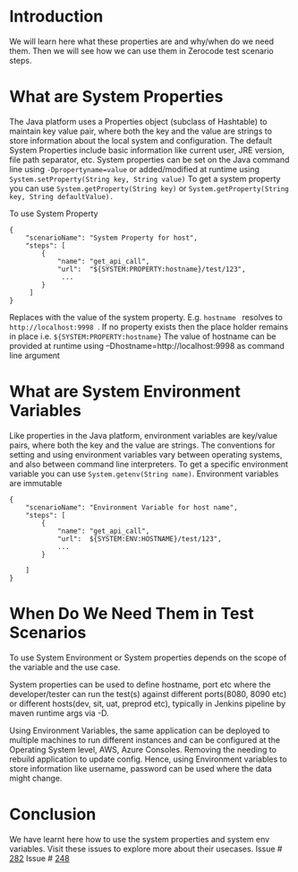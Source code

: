 Introduction
===
We will learn here what these properties are and why/when do we need them. Then we will see how we can use them in Zerocode test scenario steps.

What are System Properties
===
The Java platform uses a Properties object (subclass of Hashtable) to maintain key value pair, where both the key and the value are strings to store information about the local system and configuration. 
The default System Properties include basic information like current user, JRE version, file path separator, etc.
System properties can be set on the Java command line using `-Dpropertyname=value` or added/modified at runtime using `System.setProperty(String key, String value)`
To get a system property you can use `System.getProperty(String key)` or `System.getProperty(String key, String defaultValue).`

To use System Property 

```
{
    "scenarioName": "System Property for host",
    "steps": [
        {
            "name": "get_api_call",
            "url":  "${SYSTEM:PROPERTY:hostname}/test/123",
             ...
        }  
     ]
}
```


Replaces with the value of the system property. E.g. `hostname ` resolves to `http://localhost:9998 `. If no property exists then the place holder remains in place i.e. `${SYSTEM:PROPERTY:hostname}`
The  value of hostname can be provided at runtime using –Dhostname=http://localhost:9998 as command line argument


What are System Environment Variables
===
Like properties in the Java platform, environment variables are key/value pairs, where both the key and the value are strings. 
The conventions for setting and using environment variables vary between operating systems, and also between command line interpreters.
To get a specific environment variable you can use `System.getenv(String name)`.
Environment variables are immutable 

```
{
    "scenarioName": "Environment Variable for host name",
    "steps": [
        {
            "name": "get_api_call",
            "url":  ${SYSTEM:ENV:HOSTNAME}/test/123",
            ...
        }
        
    ]
}
```


When Do We Need Them in Test Scenarios
===
To use System Environment or System properties depends on the scope of the variable and the use case.

System properties can be used to define hostname, port etc where the developer/tester can run the test(s) against different ports(8080, 8090 etc) or different hosts(dev, sit, uat, preprod etc), typically in Jenkins pipeline by maven runtime args via -D.

Using Environment Variables, the same application can be deployed to multiple machines to run different instances and can be configured at the Operating System level, AWS, Azure Consoles. Removing the needing to rebuild application to update config. Hence, using Environment variables to store information like username, password can be used where the data might change.


Conclusion
===
We have learnt here how to use the system properties and system env variables. Visit these issues to explore more about their usecases.
Issue # [282](https://github.com/authorjapps/zerocode/issues/282)
Issue # [248](https://github.com/authorjapps/zerocode/issues/248)





